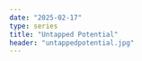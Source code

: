 ```yaml
---
date: "2025-02-17"
type: series
title: "Untapped Potential"
header: "untappedpotential.jpg"
---
```

